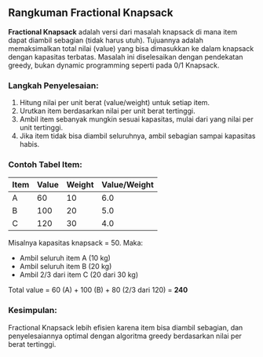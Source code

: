 ## Rangkuman Fractional Knapsack

**Fractional Knapsack** adalah versi dari masalah knapsack di mana item dapat diambil sebagian (tidak harus utuh). Tujuannya adalah memaksimalkan total nilai (value) yang bisa dimasukkan ke dalam knapsack dengan kapasitas terbatas. Masalah ini diselesaikan dengan pendekatan greedy, bukan dynamic programming seperti pada 0/1 Knapsack.

### Langkah Penyelesaian:

1. Hitung nilai per unit berat (value/weight) untuk setiap item.
2. Urutkan item berdasarkan nilai per unit berat tertinggi.
3. Ambil item sebanyak mungkin sesuai kapasitas, mulai dari yang nilai per unit tertinggi.
4. Jika item tidak bisa diambil seluruhnya, ambil sebagian sampai kapasitas habis.

### Contoh Tabel Item:

| Item | Value | Weight | Value/Weight |
| ---- | ----- | ------ | ------------ |
| A    | 60    | 10     | 6.0          |
| B    | 100   | 20     | 5.0          |
| C    | 120   | 30     | 4.0          |

Misalnya kapasitas knapsack = 50. Maka:

* Ambil seluruh item A (10 kg)
* Ambil seluruh item B (20 kg)
* Ambil 2/3 dari item C (20 dari 30 kg)

Total value = 60 (A) + 100 (B) + 80 (2/3 dari 120) = **240**

### Kesimpulan:

Fractional Knapsack lebih efisien karena item bisa diambil sebagian, dan penyelesaiannya optimal dengan algoritma greedy berdasarkan nilai per berat tertinggi.
